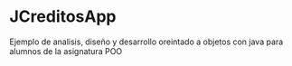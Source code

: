 # JCreditosApp
Ejemplo de analisis, diseño y desarrollo oreintado a objetos con java para alumnos de la asignatura POO
